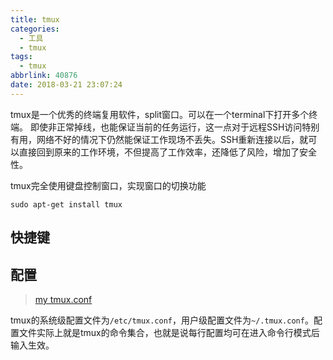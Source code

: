 ```yaml
---
title: tmux
categories:
  - 工具
  - tmux
tags:
  - tmux
abbrlink: 40876
date: 2018-03-21 23:07:24
---
```


tmux是一个优秀的终端复用软件，split窗口。可以在一个terminal下打开多个终端。
即使非正常掉线，也能保证当前的任务运行，这一点对于远程SSH访问特别有用，网络不好的情况下仍然能保证工作现场不丢失。SSH重新连接以后，就可以直接回到原来的工作环境，不但提高了工作效率，还降低了风险，增加了安全性。

tmux完全使用键盘控制窗口，实现窗口的切换功能

```
sudo apt-get install tmux
```
<!--more-->

## 快捷键


## 配置

>[my tmux.conf](https://raw.githubusercontent.com/Winddoing/vim_work_config/master/.tmux.conf)

tmux的系统级配置文件为`/etc/tmux.conf`，用户级配置文件为`~/.tmux.conf`。配置文件实际上就是tmux的命令集合，也就是说每行配置均可在进入命令行模式后输入生效。
